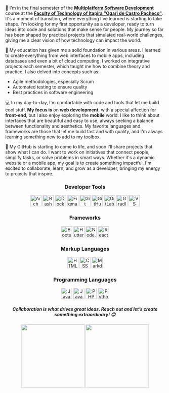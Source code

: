 <p>🌱 I'm in the final semester of the <a href="https://fatecitapira.cps.sp.gov.br/desenvolvimento-de-software-multiplataforma/"><strong>Multiplatform Software Development</strong></a> course at the <a href="https://www.linkedin.com/school/faculdade-estadual-de-tecnologia-de-itapira-ogari-de-castro-pacheco/"><strong>Faculty of Technology of Itapira "Ogari de Castro Pacheco"</strong></a>. It's a moment of transition, where everything I've learned is starting to take shape. I'm looking for my first opportunity as a developer, ready to turn ideas into code and solutions that make sense for people. My journey so far has been shaped by practical projects that simulated real-world challenges, giving me a clear vision of how technology can impact the world.</p>

<p>🚀 My education has given me a solid foundation in various areas. I learned to create everything from web interfaces to mobile apps, including databases and even a bit of cloud computing. I worked on integrative projects each semester, which taught me how to combine theory and practice. I also delved into concepts such as:</p>
<ul>
  <li>Agile methodologies, especially Scrum</li>
  <li>Automated testing to ensure quality</li>
  <li>Best practices in software engineering</li>
</ul>

<p>💻 In my day-to-day, I'm comfortable with code and tools that let me build cool stuff. <strong>My focus is</strong> on <strong>web development</strong>, with a special affection for <strong>front-end</strong>, but I also enjoy exploring the <strong>mobile</strong> world. I like to think about interfaces that are beautiful and easy to use, always seeking a balance between functionality and aesthetics. My favorite languages and frameworks are those that let me build fast and with quality, and I'm always learning something new to add to my toolbox.</p>

<p>🌟 My GitHub is starting to come to life, and soon I'll share projects that show what I can do. I want to work on initiatives that connect people, simplify tasks, or solve problems in smart ways. Whether it's a dynamic website or a mobile app, my goal is to create something impactful. I'm excited to collaborate, learn, and grow as a developer, bringing my energy to projects that inspire.</p>

<div align="center">
  <h3>Developer Tools</h3>
  <img src="https://skillicons.dev/icons?i=arch" height="35" alt="Arch Linux" /> 
  <img src="https://skillicons.dev/icons?i=bash" height="35" alt="Bash" />
  <img src="https://skillicons.dev/icons?i=docker" height="35" alt="Docker" />
  <img src="https://skillicons.dev/icons?i=figma" height="35" alt="Figma" />
  <img src="https://skillicons.dev/icons?i=git" height="35" alt="Git" />
  <img src="https://skillicons.dev/icons?i=github" height="35" alt="GitHub" />
  <img src="https://skillicons.dev/icons?i=gitlab" height="35" alt="GitLab" />
  <img src="https://skillicons.dev/icons?i=gradle" height="35" alt="Gradle" />
  <img src="https://skillicons.dev/icons?i=vscode" height="35" alt="VS Code" />
</div>

<div align="center">
  <h3>Frameworks</h3>
  <img src="https://skillicons.dev/icons?i=bootstrap" height="35" alt="Bootstrap" />
  <img src="https://skillicons.dev/icons?i=flutter" height="35" alt="Flutter" />
  <img src="https://skillicons.dev/icons?i=nodejs" height="35" alt="Node.JS" />
  <img src="https://skillicons.dev/icons?i=react" height="35" alt="React" />
</div>

<div align="center">
  <h3>Markup Languages</h3>
  <img src="https://skillicons.dev/icons?i=html" height="35" alt="HTML" />
  <img src="https://skillicons.dev/icons?i=css" height="35" alt="CSS" />
  <img src="https://skillicons.dev/icons?i=markdown" height="35" alt="Markdown" />
</div>

<div align="center">
  <h3>Programming Languages</h3>
  <img src="https://skillicons.dev/icons?i=js" height="35" alt="JavaScript" />
  <img src="https://skillicons.dev/icons?i=java" height="35" alt="Java" />
  <img src="https://skillicons.dev/icons?i=php" height="35" alt="PHP" />
  <img src="https://skillicons.dev/icons?i=python" height="35" alt="Python" />

<h5>Collaboration is what drives great ideas. Reach out and let’s create something extraordinary! 😊</h5>
</div>

<div align="center">
  <!-- GitHub Stats Card with light/dark theme -->
  <picture>
    <source 
    srcset="https://github-readme-stats.vercel.app/api?username=joaopaulobernucio&text_bold=false&show_icons=true&theme=vue-dark"
    media="(prefers-color-scheme: dark)"
    />
    <source
    srcset="https://github-readme-stats.vercel.app/api?username=joaopaulobernucio&text_bold=false&show_icons=true&theme=vue"
    media="(prefers-color-scheme: light), (prefers-color-scheme: no-preference)"
    />
    <img 
      height="200"
      src="https://github-readme-stats.vercel.app/api?username=joaopaulobernucio"
    />
  </picture>

  <!-- Top Languages Card with light/dark theme -->
  <picture>
    <source 
    srcset="https://github-readme-stats.vercel.app/api/top-langs/?username=joaopaulobernucio&layout=compact&langs_count=8&card_width=310&theme=vue-dark"
    media="(prefers-color-scheme: dark)"
    />
    <source
    srcset="https://github-readme-stats.vercel.app/api/top-langs/?username=joaopaulobernucio&layout=compact&langs_count=8&card_width=310&theme=vue"
    media="(prefers-color-scheme: light), (prefers-color-scheme: no-preference)"
    />
    <img
      height="200"
      src="https://github-readme-stats.vercel.app/api/top-langs/?username=joaopaulobernucio"
    />
  </picture>
</div>
